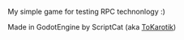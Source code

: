 My simple game for testing RPC technonlogy :)

Made in GodotEngine by ScriptCat (aka <a href="https://www.youtube.com/@tokarotik">ToKarotik</a>)
